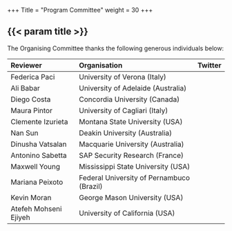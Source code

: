 +++
Title = "Program Committee"
weight = 30
+++

## {{< param title >}}

The Organising Committee thanks the following generous individuals below:






| **Reviewer**		 | **Organisation** 	 | **Twitter**	 	 |
|:---------------|:-------------------|:---------------|
|Federica Paci|University of Verona (Italy)|       |
|Ali Babar|University of Adelaide (Australia)|     |
|Diego Costa|Concordia University (Canada)|        |
|Maura Pintor|University of Cagliari (Italy)|      |
|Clemente Izurieta|Montana State University (USA)| |
|Nan Sun|Deakin University (Australia)|            |
|Dinusha Vatsalan|Macquarie University (Australia)|        |
|Antonino Sabetta  | SAP Security Research (France)  |  |
|Maxwell Young | Mississippi State University (USA) ||
|Mariana Peixoto| Federal University of Pernambuco (Brazil) ||
|Kevin Moran|George Mason University (USA)||
|Atefeh Mohseni Ejiyeh|University of California (USA)||
